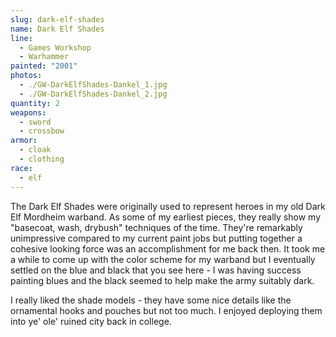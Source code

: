 ```yaml
---
slug: dark-elf-shades
name: Dark Elf Shades
line:
  - Games Workshop
  - Warhammer
painted: "2001"
photos:
  - ./GW-DarkElfShades-Dankel_1.jpg
  - ./GW-DarkElfShades-Dankel_2.jpg
quantity: 2
weapons:
  - sword
  - crossbow
armor:
  - cloak
  - clothing
race:
  - elf
---
```


The Dark Elf Shades were originally used to represent heroes in my old Dark Elf Mordheim warband. As some of my earliest pieces, they really show my "basecoat, wash, drybush" techniques of the time. They're remarkably unimpressive compared to my current paint jobs but putting together a cohesive looking force was an accomplishment for me back then. It took me a while to come up with the color scheme for my warband but I eventually settled on the blue and black that you see here - I was having success painting blues and the black seemed to help make the army suitably dark.

I really liked the shade models - they have some nice details like the ornamental hooks and pouches but not too much. I enjoyed deploying them into ye' ole' ruined city back in college.
